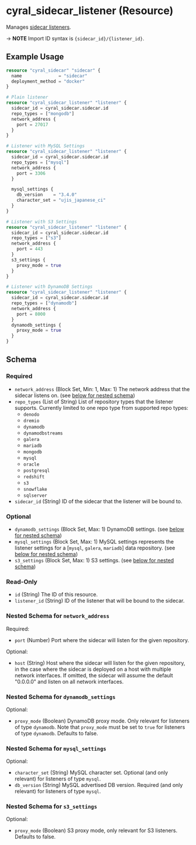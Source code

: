 # cyral_sidecar_listener (Resource)

Manages [sidecar listeners](https://cyral.com/docs/sidecars/sidecar-listeners).

-> **NOTE** Import ID syntax is `{sidecar_id}/{listener_id}`.

## Example Usage

```terraform
resource "cyral_sidecar" "sidecar" {
  name              = "sidecar"
  deployment_method = "docker"
}

# Plain listener
resource "cyral_sidecar_listener" "listener" {
  sidecar_id = cyral_sidecar.sidecar.id
  repo_types = ["mongodb"]
  network_address {
    port = 27017
  }
}

# Listener with MySQL Settings
resource "cyral_sidecar_listener" "listener" {
  sidecar_id = cyral_sidecar.sidecar.id
  repo_types = ["mysql"]
  network_address {
    port = 3306
  }

  mysql_settings {
    db_version    = "3.4.0"
    character_set = "ujis_japanese_ci"
  }
}

# Listener with S3 Settings
resource "cyral_sidecar_listener" "listener" {
  sidecar_id = cyral_sidecar.sidecar.id
  repo_types = ["s3"]
  network_address {
    port = 443
  }
  s3_settings {
    proxy_mode = true
  }
}

# Listener with DynamoDB Settings
resource "cyral_sidecar_listener" "listener" {
  sidecar_id = cyral_sidecar.sidecar.id
  repo_types = ["dynamodb"]
  network_address {
    port = 8000
  }
  dynamodb_settings {
    proxy_mode = true
  }
}
```

<!-- schema generated by tfplugindocs -->

## Schema

### Required

- `network_address` (Block Set, Min: 1, Max: 1) The network address that the sidecar listens on. (see [below for nested schema](#nestedblock--network_address))
- `repo_types` (List of String) List of repository types that the listener supports. Currently limited to one repo type from supported repo types:
  - `denodo`
  - `dremio`
  - `dynamodb`
  - `dynamodbstreams`
  - `galera`
  - `mariadb`
  - `mongodb`
  - `mysql`
  - `oracle`
  - `postgresql`
  - `redshift`
  - `s3`
  - `snowflake`
  - `sqlserver`
- `sidecar_id` (String) ID of the sidecar that the listener will be bound to.

### Optional

- `dynamodb_settings` (Block Set, Max: 1) DynamoDB settings. (see [below for nested schema](#nestedblock--dynamodb_settings))
- `mysql_settings` (Block Set, Max: 1) MySQL settings represents the listener settings for a [`mysql`, `galera`, `mariadb`] data repository. (see [below for nested schema](#nestedblock--mysql_settings))
- `s3_settings` (Block Set, Max: 1) S3 settings. (see [below for nested schema](#nestedblock--s3_settings))

### Read-Only

- `id` (String) The ID of this resource.
- `listener_id` (String) ID of the listener that will be bound to the sidecar.

<a id="nestedblock--network_address"></a>

### Nested Schema for `network_address`

Required:

- `port` (Number) Port where the sidecar will listen for the given repository.

Optional:

- `host` (String) Host where the sidecar will listen for the given repository, in the case where the sidecar is deployed on a host with multiple network interfaces. If omitted, the sidecar will assume the default "0.0.0.0" and listen on all network interfaces.

<a id="nestedblock--dynamodb_settings"></a>

### Nested Schema for `dynamodb_settings`

Optional:

- `proxy_mode` (Boolean) DynamoDB proxy mode. Only relevant for listeners of type `dynamodb`. Note that `proxy_mode` must be set to `true` for listeners of type `dynamodb`. Defaults to false.

<a id="nestedblock--mysql_settings"></a>

### Nested Schema for `mysql_settings`

Optional:

- `character_set` (String) MySQL character set. Optional (and only relevant) for listeners of type `mysql`.
- `db_version` (String) MySQL advertised DB version. Required (and only relevant) for listeners of type `mysql`.

<a id="nestedblock--s3_settings"></a>

### Nested Schema for `s3_settings`

Optional:

- `proxy_mode` (Boolean) S3 proxy mode, only relevant for S3 listeners. Defaults to false.
